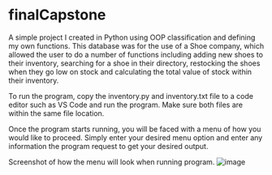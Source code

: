 # finalCapstone
A simple project I created in Python using OOP classification and defining my own functions. This database was for the use of a Shoe company, which allowed the user to do a number of functions including adding new shoes to their inventory, searching for a shoe in their directory, restocking the shoes when they go low on stock and calculating the total value of stock within their inventory.

To run the program, copy the inventory.py and inventory.txt file to a code editor such as VS Code and run the program. Make sure both files are within the same file location.

Once the program starts running, you will be faced with a menu of how you would like to proceed. Simply enter your desired menu option and enter any information the program request to get your desired output.

Screenshot of how the menu will look when running program.
![image](https://user-images.githubusercontent.com/120789709/221370714-a540e598-98c4-4bb1-8334-446327c5de43.png)

